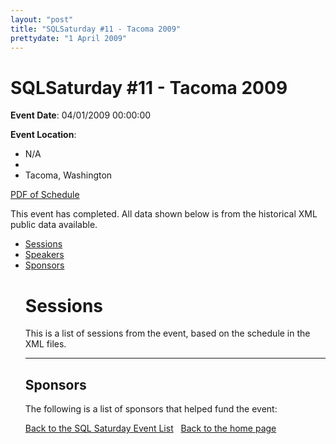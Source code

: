 ```yaml
---
layout: "post" 
title: "SQLSaturday #11 - Tacoma 2009" 
prettydate: "1 April 2009" 
---
```

# SQLSaturday #11 - Tacoma 2009
 
**Event Date**: 04/01/2009 00:00:00
 
**Event Location**:
- N/A
- 
- Tacoma, Washington
 
<a href="/PDF/0011.pdf">PDF of Schedule</a>
 
This event has completed. All data shown below is from the historical XML public data available.
<ul>
   <li><a href="#sessions">Sessions</a></li>
   <li><a href="#speakers">Speakers</a></li>
   <li><a href="#sponsors">Sponsors</a></li>
 
 
 
# <a name="sessions"></a>Sessions
This is a list of sessions from the event, based on the schedule in the XML files.
 
----------------------------------------------------------------------------------- 
## <a name="sponsors"></a>Sponsors
The following is a list of sponsors that helped fund the event:
 
[Back to the SQL Saturday Event List](/past.html)
&nbsp;
[Back to the home page](/index.html)
